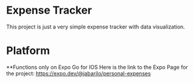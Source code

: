 # Expense Tracker
This project is just a very simple expense tracker with data visualization.

# Platform
**Functions only on Expo Go for IOS
Here is the link to the Expo Page for the project: https://expo.dev/@jabarilo/personal-expenses
